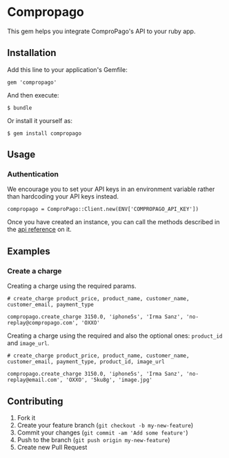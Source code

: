 # Compropago

This gem helps you integrate ComproPago's API to your ruby app.

## Installation

Add this line to your application's Gemfile:

    gem 'compropago'

And then execute:

    $ bundle

Or install it yourself as:

    $ gem install compropago

## Usage

### Authentication

We encourage you to set your API keys in an environment variable rather than hardcoding your API keys instead.

    compropago = ComproPago::Client.new(ENV['COMPROPAGO_API_KEY'])

Once you have created an instance, you can call the methods described in the <a href="http://compropago.com/documentacion/api">api reference</a> on it.


## Examples

### Create a charge

Creating a charge using the required params.
	
	# create_charge product_price, product_name, customer_name, customer_email, payment_type

    compropago.create_charge 3150.0, 'iphone5s', 'Irma Sanz', 'no-replay@compropago.com', 'OXXO'

Creating a charge using the required and also the optional ones: <code>product_id</code> and <code>image_url</code>.

    # create_charge product_price, product_name, customer_name, customer_email, payment_type, product_id, image_url

    compropago.create_charge 3150.0, 'iphone5s', 'Irma Sanz', 'no-replay@email.com', 'OXXO', '5ku8g', 'image.jpg'

## Contributing

1. Fork it
2. Create your feature branch (`git checkout -b my-new-feature`)
3. Commit your changes (`git commit -am 'Add some feature'`)
4. Push to the branch (`git push origin my-new-feature`)
5. Create new Pull Request

